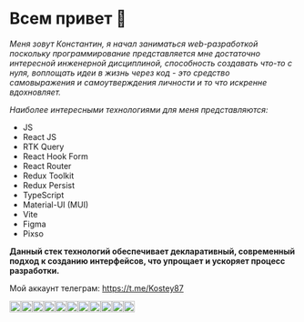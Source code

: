 # Всем привет 👋

*Меня зовут Константин, я начал заниматься web-разработкой поскольку программирование представляется мне достаточно интересной инженерной дисциплиной, способность создавать что-то с нуля, воплощать идеи в жизнь через код - это средство самовыражения и самоутверждения личности и то что искренне вдохновляет.*

_Наиболее интересными технологиями для меня представляются:_

* JS 
* React JS 
* RTK Query
* React Hook Form
* React Router
* Redux Toolkit
* Redux Persist
* TypeScript
* Material-UI (MUI)
* Vite
* Figma
* Pixso

__Данный стек технологий обеспечивает декларативный, современный подход к созданию интерфейсов, что упрощает и ускоряет процесс разработки.__

Мой аккаунт телеграм: https://t.me/Kostey87

<img src="https://cdn.jsdelivr.net/gh/devicons/devicon/icons/javascript/javascript-original.svg" alt="JavaScript" width="20" height="20"><img src="https://cdn.jsdelivr.net/gh/devicons/devicon/icons/react/react-original.svg" alt="React" width="20" height="20"><img src="https://cdn.jsdelivr.net/gh/devicons/devicon/icons/figma/figma-original.svg" alt="Figma" width="20" height="20"><img src="https://cdn.jsdelivr.net/gh/devicons/devicon/icons/typescript/typescript-original.svg" alt="TypeScript" width="20" height="20"><img src="https://cdn.jsdelivr.net/gh/devicons/devicon/icons/html5/html5-original.svg" alt="HTML" width="20" height="20"><img src="https://cdn.jsdelivr.net/gh/devicons/devicon/icons/css3/css3-original.svg" alt="CSS" width="20" height="20"><img src="https://cdn.jsdelivr.net/gh/devicons/devicon/icons/redux/redux-original.svg" alt="Redux" width="20" height="20"><img src="https://cdn.jsdelivr.net/gh/devicons/devicon/icons/reactrouter/reactrouter-original.svg" alt="React Router" width="20" height="20"><img src="https://cdn.jsdelivr.net/gh/devicons/devicon/icons/vite/vite-original.svg" alt="Vite" width="20" height="20"><img src="https://cdn.jsdelivr.net/gh/devicons/devicon/icons/github/github-original.svg" alt="GitHub" width="20" height="20"><img src="https://cdn.jsdelivr.net/gh/devicons/devicon/icons/git/git-original.svg" alt="Git" width="20" height="20">


<!--
**Kostey1987/Kostey1987** is a ✨ _special_ ✨ repository because its `README.md` (this file) appears on your GitHub profile.

Here are some ideas to get you started:

- 🔭 I’m currently working on ...
- 🌱 I’m currently learning ...
- 👯 I’m looking to collaborate on ...
- 🤔 I’m looking for help with ...
- 💬 Ask me about ...
- 📫 How to reach me: ...
- 😄 Pronouns: ...
- ⚡ Fun fact: ...
-->
